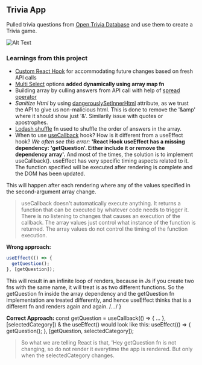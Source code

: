 ## Trivia App

Pulled trivia questions from [Open Trivia Database](https://opentdb.com) and use them to create a Trivia game.

![Alt Text](https://github.com/venky4c/trivia-question-game/blob/master/dist/src/Trivia.gif)

### Learnings from this project

- [Custom React Hook](https://github.com/venky4c/trivia-question-game/blob/master/dist/src/useTrivia.js) for accommodating future changes based on fresh API calls
- [Multi Select](https://github.com/venky4c/trivia-question-game/blob/master/dist/src/components/CategorySelector.js) options **added dynamically using array map fn**
- Building array by culling answers from API call with help of [spread operator](https://github.com/venky4c/trivia-question-game/blob/master/dist/src/components/Question.js)
- *Sanitize Html* by using [dangerouslySetInnerHtml](https://github.com/venky4c/trivia-question-game/blob/master/dist/src/components/Question.js) attribute, as we trust the API to give us non-malicious html. 
  This is done to remove the '&amp' where it should show just '&'. Similarily issue with quotes or apostrophes.
- [Lodash shuffle](https://github.com/venky4c/trivia-question-game/blob/master/dist/src/components/Question.js) fn used to shuffle the order of answers in the array.
- When to use [useCallback](https://github.com/venky4c/trivia-question-game/blob/master/dist/src/useTrivia.js) hook? How is it different from a useEffect hook?
  *We often see this error:*
  **'React Hook useEffect has a missing dependency: 'getQuestion'. Either include it or remove the dependency  array'.** 
And most of the times, the solution is to implement useCallback(). 
useEffect has very specific timing aspects related to it. The function specified will be executed after rendering is complete and the DOM has been updated. 

This will happen after each rendering where any of the values specified in the second-argument array change. 
> useCallback doesn't automatically execute anything. It returns a function that can be executed by whatever code needs to trigger it. 
There is no listening to changes that causes an execution of the callback. The array values just control what instance of the function is returned. 
The array values do not control the timing of the function execution.

  **Wrong approach:**
  
  ```javascript
  useEffect(() => {
    getQuestion();
  }, [getQuestion]);
  ```
  This will result in an infinite loop of renders, because in Js if you create two fns with the same name, it will treat is as two different functions. So the getQuestion fn inside the array dependency and the getQuestion fn implementation are treated differently, and hence useEffect thinks that is a different fn and renders again and again.
  /*...*/
  }
  
  **Correct Approach:** 
  const getQuestion = useCallback(() => {    ... }, [selectedCategory]) 
  & the useEffect() would look like this: 
  useEffect(() => {   getQuestion(); }, [getQuestion,     selectedCategory]);
  
> So what we are telling React is that, 'Hey getQuestion fn is not changing, so do not render it everytime the app is rendered. But only when the selectedCategory changes.
  



